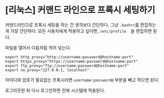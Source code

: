 [리눅스] 커맨드 라인으로 프록시 세팅하기
======================================

커맨드라인으로 프록시 세팅을 하는 건 생각보다 간단하다. 그냥 `.bashrc`를 편집하는 게 가장 간단하다. 모든 사용자에게 적용하고 싶다면, `/etc/profile	`을 편집하면 된다. 

파일을 열어서 다음처럼 적어 넣는다.

	export http_proxy="http://username:password@hostname:port"
	export https_proxy="https://username:password@hostname:port"
	export ftp_proxy="ftp://username:password@hostname:port"
	export no_proxy="127.0.0.1, localhost"

아이디와 암호가 필요없는 프록시라면 `username:password@` 부분을 빼고 적으면 된다.

로그아웃한 뒤 다시 로그인하면 전체 시스템에 적용된다.